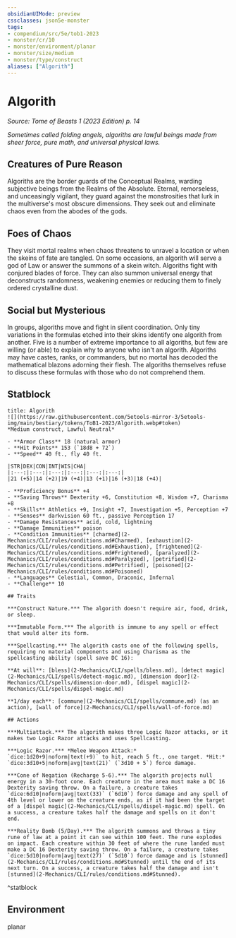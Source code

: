 ```yaml
---
obsidianUIMode: preview
cssclasses: json5e-monster
tags:
- compendium/src/5e/tob1-2023
- monster/cr/10
- monster/environment/planar
- monster/size/medium
- monster/type/construct
aliases: ["Algorith"]
---
```

# Algorith
*Source: Tome of Beasts 1 (2023 Edition) p. 14*  

*Sometimes called folding angels, algoriths are lawful beings made from sheer force, pure math, and universal physical laws.*

## Creatures of Pure Reason

Algoriths are the border guards of the Conceptual Realms, warding subjective beings from the Realms of the Absolute. Eternal, remorseless, and unceasingly vigilant, they guard against the monstrosities that lurk in the multiverse's most obscure dimensions. They seek out and eliminate chaos even from the abodes of the gods.

## Foes of Chaos

They visit mortal realms when chaos threatens to unravel a location or when the skeins of fate are tangled. On some occasions, an algorith will serve a god of Law or answer the summons of a skein witch. Algoriths fight with conjured blades of force. They can also summon universal energy that deconstructs randomness, weakening enemies or reducing them to finely ordered crystalline dust.

## Social but Mysterious

In groups, algoriths move and fight in silent coordination. Only tiny variations in the formulas etched into their skins identify one algorith from another. Five is a number of extreme importance to all algoriths, but few are willing (or able) to explain why to anyone who isn't an algorith. Algoriths may have castes, ranks, or commanders, but no mortal has decoded the mathematical blazons adorning their flesh. The algoriths themselves refuse to discuss these formulas with those who do not comprehend them.

## Statblock

```ad-statblock
title: Algorith
![](https://raw.githubusercontent.com/5etools-mirror-3/5etools-img/main/bestiary/tokens/ToB1-2023/Algorith.webp#token)
*Medium construct, Lawful Neutral*

- **Armor Class** 18 (natural armor)
- **Hit Points** 153 (`18d8 + 72`)
- **Speed** 40 ft., fly 40 ft.

|STR|DEX|CON|INT|WIS|CHA|
|:---:|:---:|:---:|:---:|:---:|:---:|
|21 (+5)|14 (+2)|19 (+4)|13 (+1)|16 (+3)|18 (+4)|

- **Proficiency Bonus** +4
- **Saving Throws** Dexterity +6, Constitution +8, Wisdom +7, Charisma +8
- **Skills** Athletics +9, Insight +7, Investigation +5, Perception +7
- **Senses** darkvision 60 ft., passive Perception 17
- **Damage Resistances** acid, cold, lightning
- **Damage Immunities** poison
- **Condition Immunities** [charmed](2-Mechanics/CLI/rules/conditions.md#Charmed), [exhaustion](2-Mechanics/CLI/rules/conditions.md#Exhaustion), [frightened](2-Mechanics/CLI/rules/conditions.md#Frightened), [paralyzed](2-Mechanics/CLI/rules/conditions.md#Paralyzed), [petrified](2-Mechanics/CLI/rules/conditions.md#Petrified), [poisoned](2-Mechanics/CLI/rules/conditions.md#Poisoned)
- **Languages** Celestial, Common, Draconic, Infernal
- **Challenge** 10

## Traits

***Construct Nature.*** The algorith doesn't require air, food, drink, or sleep.

***Immutable Form.*** The algorith is immune to any spell or effect that would alter its form.

***Spellcasting.*** The algorith casts one of the following spells, requiring no material components and using Charisma as the spellcasting ability (spell save DC 16):

**At will**: [bless](2-Mechanics/CLI/spells/bless.md), [detect magic](2-Mechanics/CLI/spells/detect-magic.md), [dimension door](2-Mechanics/CLI/spells/dimension-door.md), [dispel magic](2-Mechanics/CLI/spells/dispel-magic.md)

**1/day each**: [commune](2-Mechanics/CLI/spells/commune.md) (as an action), [wall of force](2-Mechanics/CLI/spells/wall-of-force.md)

## Actions

***Multiattack.*** The algorith makes three Logic Razor attacks, or it makes two Logic Razor attacks and uses Spellcasting.

***Logic Razor.*** *Melee Weapon Attack:* `dice:1d20+9|noform|text(+9)` to hit, reach 5 ft., one target. *Hit:* `dice:3d10+5|noform|avg|text(21)` (`3d10 + 5`) force damage.

***Cone of Negation (Recharge 5-6).*** The algorith projects null energy in a 30-foot cone. Each creature in the area must make a DC 16 Dexterity saving throw. On a failure, a creature takes `dice:6d10|noform|avg|text(33)` (`6d10`) force damage and any spell of 4th level or lower on the creature ends, as if it had been the target of a [dispel magic](2-Mechanics/CLI/spells/dispel-magic.md) spell. On a success, a creature takes half the damage and spells on it don't end.

***Reality Bomb (5/Day).*** The algorith summons and throws a tiny rune of law at a point it can see within 100 feet. The rune explodes on impact. Each creature within 30 feet of where the rune landed must make a DC 16 Dexterity saving throw. On a failure, a creature takes `dice:5d10|noform|avg|text(27)` (`5d10`) force damage and is [stunned](2-Mechanics/CLI/rules/conditions.md#Stunned) until the end of its next turn. On a success, a creature takes half the damage and isn't [stunned](2-Mechanics/CLI/rules/conditions.md#Stunned).
```
^statblock

## Environment

planar